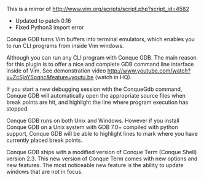 This is a mirror of http://www.vim.org/scripts/script.php?script_id=4582

- Updated to patch 0.16
- Fixed Python3 import error

Conque GDB turns Vim buffers into terminal emulators, which enables you to run CLI programs from inside Vim windows.

Although you can run any CLI program with Conque GDB. The main reason for this plugin is to offer a nice and complete GDB command line interface inside of Vim. See demonstration video http://www.youtube.com/watch?v=ZcSjaYSoqnc&feature=youtu.be (watch in HQ).

If you start a new debugging session with the ConqueGdb command, Conque GDB will automatically open the appropriate source files when break points are hit, and highlight the line where program execution has stopped.

Conque GDB runs on both Unix and Windows. However if you install Conque GDB on a Unix system with GDB 7.0+ compiled with python support, Conque GDB will be able to highlight lines to mark where you have currently placed break points.

Conque GDB ships with a modified version of Conque Term (Conque Shell) version 2.3. This new version of Conque Term comes with new options and new features. The most noticeable new feature is the ability to update windows that are not in focus.
